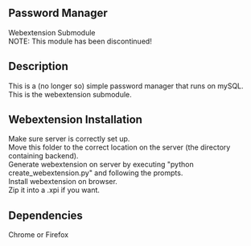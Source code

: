 ## Password Manager
Webextension Submodule  
NOTE: This module has been discontinued!  

## Description
This is a (no longer so) simple password manager that runs on mySQL.  
This is the webextension submodule.  

## Webextension Installation
Make sure server is correctly set up.  
Move this folder to the correct location on the server (the directory containing backend).  
Generate webextension on server by executing "python create_webextension.py" and following the prompts.  
Install webextension on browser.  
Zip it into a .xpi if you want.  

## Dependencies
Chrome or Firefox  
